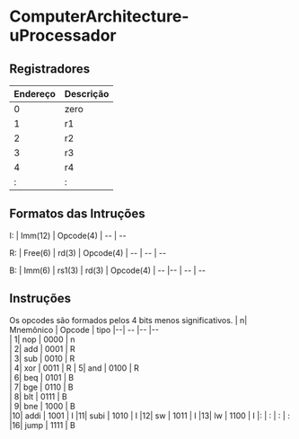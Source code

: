 # ComputerArchitecture-uProcessador


## Registradores

| Endereço | Descrição
| -        | - 
| 0        | zero
| 1        | r1
| 2        | r2
| 3        | r3
| 4        | r4
| :        | :


## Formatos das Intruções
I: 
| Imm(12)  | Opcode(4)
| --      | --

R:
| Free(6) | rd(3) | Opcode(4)
| --      | --    | --    

B:
| Imm(6) | rs1(3) | rd(3)  | Opcode(4)
| --     |--      | --     | --

## Instruções

Os opcodes são formados pelos 4 bits menos significativos. 
| n| Mnemônico | Opcode | tipo 
|--| --        |--      |--  
| 1| nop       | 0000   | n   
| 2| add       | 0001   | R   
| 3| sub       | 0010   | R   
| 4| xor       | 0011   | R 
| 5| and       | 0100   | R   
| 6| beq       | 0101   | B   
| 7| bge       | 0110   | B   
| 8| blt       | 0111   | B   
| 9| bne       | 1000   | B   
|10| addi      | 1001   | I 
|11| subi      | 1010   | I 
|12| sw        | 1011   | I 
|13| lw        | 1100   | I 
|: |   :       |   :    | :    
|16| jump      | 1111   | B
